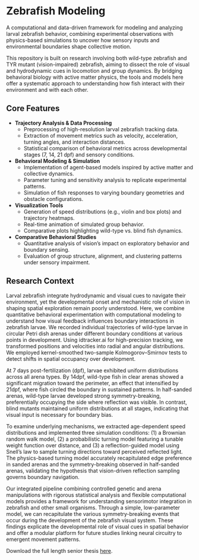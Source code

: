# Zebrafish Modeling
A computational and data-driven framework for modeling and analyzing larval zebrafish behavior, combining experimental observations with physics-based simulations to uncover how sensory inputs and environmental boundaries shape collective motion.

This repository is built on research involving both wild-type zebrafish and TYR mutant (vision-impaired) zebrafish, aiming to dissect the role of visual and hydrodynamic cues in locomotion and group dynamics. By bridging behavioral biology with active matter physics, the tools and models here offer a systematic approach to understanding how fish interact with their environment and with each other.

## Core Features

- **Trajectory Analysis & Data Processing**
    - Preprocessing of high-resolution larval zebrafish tracking data.
    - Extraction of movement metrics such as velocity, acceleration, turning angles, and interaction distances.
    - Statistical comparison of behavioral metrics across developmental stages (7, 14, 21 dpf) and sensory conditions.
- **Behavioral Modeling & Simulation**
    - Implementation of agent-based models inspired by active matter and collective dynamics.
    - Parameter tuning and sensitivity analysis to replicate experimental patterns.
    - Simulation of fish responses to varying boundary geometries and obstacle configurations.
- **Visualization Tools**
    - Generation of speed distributions (e.g., violin and box plots) and trajectory heatmaps.
    - Real-time animation of simulated group behavior.
    - Comparative plots highlighting wild-type vs. blind fish dynamics.
- **Comparative Behavioral Studies**
    - Quantitative analysis of vision’s impact on exploratory behavior and boundary sensing.
    - Evaluation of group structure, alignment, and clustering patterns under sensory impairment.

## Research Context

Larval zebrafish integrate hydrodynamic and visual cues to navigate their environment, yet the developmental onset and mechanistic role of vision in shaping spatial exploration remain poorly understood. Here, we combine quantitative behavioral experimentation with computational modeling to understand how visual feedback influences boundary interactions in zebrafish larvae. We recorded individual trajectories of wild-type larvae in circular Petri dish arenas under different boundary conditions at various points in development. Using idtracker.ai for high-precision tracking, we transformed positions and velocities into radial and angular distributions. We employed kernel-smoothed two-sample Kolmogorov–Smirnov tests to detect shifts in spatial occupancy over development.

At 7 days post-fertilization (dpf), larvae exhibited uniform distributions across all arena types. By 14dpf, wild-type fish in clear arenas showed a significant migration toward the perimeter, an effect that intensified by 21dpf, where fish circled the boundary in sustained patterns. In half-sanded arenas, wild-type larvae developed strong symmetry-breaking, preferentially occupying the side where reflection was visible. In contrast, blind mutants maintained uniform distributions at all stages, indicating that visual input is necessary for boundary bias.

To examine underlying mechanisms, we extracted age-dependent speed distributions and implemented three simulation conditions: (1) a Brownian random walk model, (2) a probabilistic turning model featuring a tunable weight function over distance, and (3) a reflection-guided model using Snell’s law to sample turning directions toward perceived reflected light. The physics-based turning model accurately recapitulated edge preference in sanded arenas and the symmetry-breaking observed in half-sanded arenas, validating the hypothesis that vision-driven reflection sampling governs boundary navigation.

Our integrated pipeline combining controlled genetic and arena manipulations with rigorous statistical analysis and flexible computational models provides a framework for understanding sensorimotor integration in zebrafish and other small organisms. Through a simple, low-parameter model, we can recapitulate the various symmetry-breaking events that occur during the development of the zebrafish visual system. These findings explicate the developmental role of visual cues in spatial behavior and offer a modular platform for future studies linking neural circuitry to emergent movement patterns.

Download the full length senior thesis [here](Eric_Zhu_Senior_Thesis.pdf).
